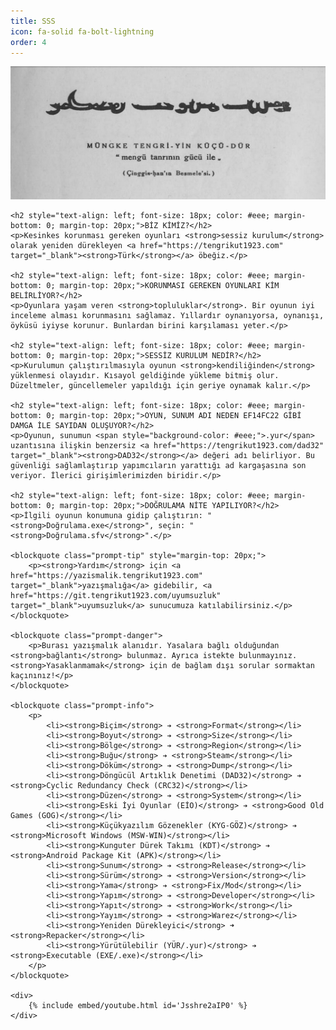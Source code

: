 ```yaml
---
title: SSS
icon: fa-solid fa-bolt-lightning
order: 4
---
```


<style>
    iframe {
        margin: 0;
        padding: 0;
        border: none;
        display: block;
    }
</style>

<div>
    <img src="/assets/img/sss/1.png" alt="1">

    <h2 style="text-align: left; font-size: 18px; color: #eee; margin-bottom: 0; margin-top: 20px;">BİZ KİMİZ?</h2>
    <p>Kesinkes korunması gereken oyunları <strong>sessiz kurulum</strong> olarak yeniden dürekleyen <a href="https://tengrikut1923.com" target="_blank"><strong>Türk</strong></a> öbeğiz.</p>

    <h2 style="text-align: left; font-size: 18px; color: #eee; margin-bottom: 0; margin-top: 20px;">KORUNMASI GEREKEN OYUNLARI KİM BELİRLİYOR?</h2>
    <p>Oyunlara yaşam veren <strong>topluluklar</strong>. Bir oyunun iyi inceleme alması korunmasını sağlamaz. Yıllardır oynanıyorsa, oynanışı, öyküsü iyiyse korunur. Bunlardan birini karşılaması yeter.</p>

    <h2 style="text-align: left; font-size: 18px; color: #eee; margin-bottom: 0; margin-top: 20px;">SESSİZ KURULUM NEDİR?</h2>
    <p>Kurulumun çalıştırılmasıyla oyunun <strong>kendiliğinden</strong> yüklenmesi olayıdır. Kısayol geldiğinde yükleme bitmiş olur. Düzeltmeler, güncellemeler yapıldığı için geriye oynamak kalır.</p>

    <h2 style="text-align: left; font-size: 18px; color: #eee; margin-bottom: 0; margin-top: 20px;">OYUN, SUNUM ADI NEDEN EF14FC22 GİBİ DAMGA İLE SAYIDAN OLUŞUYOR?</h2>
    <p>Oyunun, sunumun <span style="background-color: #eee;">.yur</span> uzantısına ilişkin benzersiz <a href="https://tengrikut1923.com/dad32" target="_blank"><strong>DAD32</strong></a> değeri adı belirliyor. Bu güvenliği sağlamlaştırıp yapımcıların yarattığı ad kargaşasına son veriyor. İlerici girişimlerimizden biridir.</p>

    <h2 style="text-align: left; font-size: 18px; color: #eee; margin-bottom: 0; margin-top: 20px;">DOĞRULAMA NİTE YAPILIYOR?</h2>
    <p>İlgili oyunun konumuna gidip çalıştırın: "<strong>Doğrulama.exe</strong>", seçin: "<strong>Doğrulama.sfv</strong>".</p>

    <blockquote class="prompt-tip" style="margin-top: 20px;">
        <p><strong>Yardım</strong> için <a href="https://yazismalik.tengrikut1923.com" target="_blank">yazışmalığa</a> gidebilir, <a href="https://git.tengrikut1923.com/uyumsuzluk" target="_blank">uyumsuzluk</a> sunucumuza katılabilirsiniz.</p>
    </blockquote>

    <blockquote class="prompt-danger">
        <p>Burası yazışmalık alanıdır. Yasalara bağlı olduğundan <strong>bağlantı</strong> bulunmaz. Ayrıca istekte bulunmayınız. <strong>Yasaklanmamak</strong> için de bağlam dışı sorular sormaktan kaçınınız!</p>
    </blockquote>

    <blockquote class="prompt-info">
        <p>
            <li><strong>Biçim</strong> ➔ <strong>Format</strong></li>
            <li><strong>Boyut</strong> ➔ <strong>Size</strong></li>
            <li><strong>Bölge</strong> ➔ <strong>Region</strong></li>
            <li><strong>Buğu</strong> ➔ <strong>Steam</strong></li>
            <li><strong>Döküm</strong> ➔ <strong>Dump</strong></li>
            <li><strong>Döngücül Artıklık Denetimi (DAD32)</strong> ➔ <strong>Cyclic Redundancy Check (CRC32)</strong></li>
            <li><strong>Düzen</strong> ➔ <strong>System</strong></li>
            <li><strong>Eski İyi Oyunlar (EİO)</strong> ➔ <strong>Good Old Games (GOG)</strong></li>
            <li><strong>Küçükyazılım Gözenekler (KYG-GÖZ)</strong> ➔ <strong>Microsoft Windows (MSW-WIN)</strong></li>
            <li><strong>Kunguter Dürek Takımı (KDT)</strong> ➔ <strong>Android Package Kit (APK)</strong></li>
            <li><strong>Sunum</strong> ➔ <strong>Release</strong></li>
            <li><strong>Sürüm</strong> ➔ <strong>Version</strong></li>
            <li><strong>Yama</strong> ➔ <strong>Fix/Mod</strong></li>
            <li><strong>Yapım</strong> ➔ <strong>Developer</strong></li>
            <li><strong>Yapıt</strong> ➔ <strong>Work</strong></li>
            <li><strong>Yayım</strong> ➔ <strong>Warez</strong></li>
            <li><strong>Yeniden Dürekleyici</strong> ➜ <strong>Repacker</strong></li>
            <li><strong>Yürütülebilir (YÜR/.yur)</strong> ➔ <strong>Executable (EXE/.exe)</strong></li>
        </p>
    </blockquote>

    <div>
        {% include embed/youtube.html id='Jsshre2aIP0' %}
    </div>
</div>
